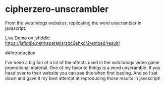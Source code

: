 # cipherzero-unscrambler
From the watchdogs websites, replicating the word unscrambler in javascript.

Live Demo on jsfiddle:
</br>
https://jsfiddle.net/ksparakis/zbc9ehko/2/embed/result/


##Introduction

I’ve been a big fan of a lot of the affects used in the watchdogs video game promotional material. One of my favorite things is a word unscramble. If you head over to their website you can see this when first loading. And so I sat down and gave it my best attempt at reproducing those results in javascript!

